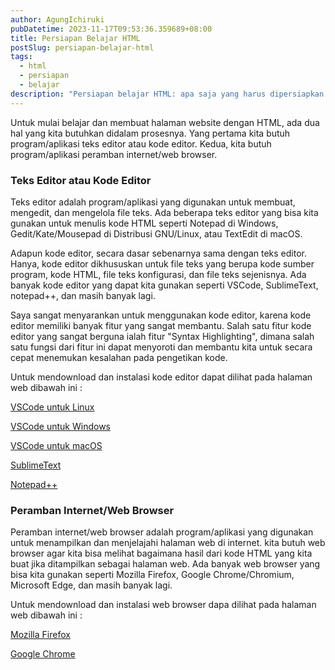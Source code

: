 ```yaml
---
author: AgungIchiruki
pubDatetime: 2023-11-17T09:53:36.359689+08:00
title: Persiapan Belajar HTML
postSlug: persiapan-belajar-html
tags:
  - html
  - persiapan
  - belajar
description: "Persiapan belajar HTML: apa saja yang harus dipersiapkan untuk mulai belajar dan membuat halaman website dengan HTML"
---
```


Untuk mulai belajar dan membuat halaman website dengan HTML, ada dua hal yang kita butuhkan didalam prosesnya. Yang pertama kita butuh program/aplikasi teks editor atau kode editor. Kedua, kita butuh program/aplikasi peramban internet/web browser.

### Teks Editor atau Kode Editor
Teks editor adalah program/aplikasi yang digunakan untuk membuat, mengedit, dan mengelola file teks. Ada beberapa teks editor yang bisa kita gunakan untuk menulis kode HTML seperti Notepad di Windows, Gedit/Kate/Mousepad di Distribusi GNU/Linux, atau TextEdit di macOS.

Adapun kode editor, secara dasar sebenarnya sama dengan teks editor. Hanya, kode editor dikhususkan untuk file teks yang berupa kode sumber program, kode HTML, file teks konfigurasi, dan file teks sejenisnya. Ada banyak kode editor yang dapat kita gunakan seperti VSCode, SublimeText, notepad++, dan masih banyak lagi.

Saya sangat menyarankan untuk menggunakan kode editor, karena kode editor memiliki banyak fitur yang sangat membantu. Salah satu fitur kode editor yang sangat berguna ialah fitur "Syntax Highlighting", dimana salah satu fungsi dari fitur ini dapat menyoroti dan membantu kita untuk secara cepat menemukan kesalahan pada pengetikan kode.

Untuk mendownload dan instalasi kode editor dapat dilihat pada halaman web dibawah ini :

[VSCode untuk Linux](https://code.visualstudio.com/docs/setup/linux)

[VSCode untuk Windows](https://code.visualstudio.com/docs/setup/windows)

[VSCode untuk macOS](https://code.visualstudio.com/docs/setup/mac)

[SublimeText](https://sublimetext.com/download)

[Notepad++](https://notepad-plus-plus.org/downloads/)

### Peramban Internet/Web Browser
Peramban internet/web browser adalah program/aplikasi yang digunakan untuk menampilkan dan menjelajahi halaman web di internet. kita butuh web browser agar kita bisa melihat bagaimana hasil dari kode HTML yang kita buat jika ditampilkan sebagai halaman web. Ada banyak web browser yang bisa kita gunakan seperti Mozilla Firefox, Google Chrome/Chromium, Microsoft Edge, dan masih banyak lagi.

Untuk mendownload dan instalasi web browser dapa dilihat pada halaman web dibawah ini :

[Mozilla Firefox](https://mozilla.org/id/firefox/all/#product-desktop-release)

[Google Chrome](https://google.com/intl/id/chrome/)